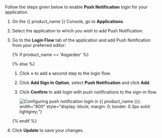 Follow the steps given below to enable **Push Notification** login for your application.

1. On the {{ product_name }} Console, go to **Applications**.

2. Select the application to which you wish to add Push Notification.

3. Go to the **Login Flow** tab of the application and add Push Notification from your preferred editor:

    {% if product_name == 'Asgardeo' %}
    
    {% else %}
    1. Click **+** to add a second step to the login flow.

    2. Click **Add Sign In Option**, select **Push Notification** and click **Add**.

    3. Click **Confirm** to add login with push notifications to the sign-in flow.

        ![Configuring push notification login in {{ product_name }}]({{base_path}}/assets/img/guides/passwordless/push/add-push-notification-using-visual-editor.png){: width="800" style="display: block; margin: 0; border: 0.3px solid lightgrey;"}

    {% endif %}

4. Click **Update** to save your changes.
